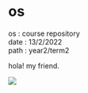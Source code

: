 # os

os : course repository <br>
date : 13/2/2022 <br>
path : year2/term2

hola! my friend.

![](https://media.giphy.com/media/JPb0gtY8CNU3EW3QvS/giphy.gif)
<!-- ![](https://media.giphy.com/media/4N5ddOOJJ7gtKTgNac/giphy.gif) -->

